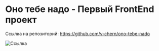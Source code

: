 # Оно тебе надо - Первый FrontEnd проект

Ссылка на репозиторий:
https://github.com/v-chern/ono-tebe-nado

![Ссылка](https://github.com/v-chern/ono-tebe-nado)
